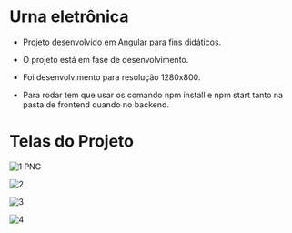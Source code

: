 # Urna eletrônica

- Projeto desenvolvido em Angular para fins didáticos.

- O projeto está em fase de desenvolvimento.

- Foi desenvolvimento para resolução 1280x800.

- Para rodar tem que usar os comando npm install e npm start tanto na pasta de frontend quando no backend.

# Telas do Projeto

![1 PNG](https://user-images.githubusercontent.com/81260083/214198434-a8d6f00d-b40b-44b8-9e78-80a1d6ec728a.png)

![2](https://user-images.githubusercontent.com/81260083/214198469-1356c8c3-fd11-46db-91d7-ab2acc0aa26d.png)

![3](https://user-images.githubusercontent.com/81260083/214198477-c1d0e3ef-22a8-4213-b62f-731342616e5d.png)

![4](https://user-images.githubusercontent.com/81260083/214198484-71123116-a249-4310-9405-18729a883ba8.png)


